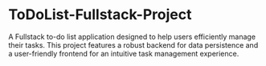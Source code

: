# ToDoList-Fullstack-Project
A Fullstack to-do list application designed to help users efficiently manage their tasks. 
This project features a robust backend for data persistence and a user-friendly frontend for an intuitive task management experience.
